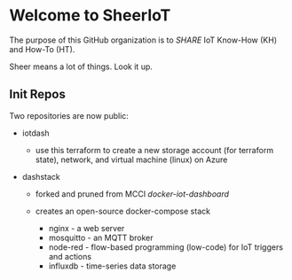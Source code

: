 # Welcome to SheerIoT

The purpose of this GitHub organization is to _SHARE_ IoT Know-How (KH) and How-To (HT).

Sheer means a lot of things. Look it up.

## Init Repos

Two repositories are now public:

* iotdash

    * use this terraform to create a new storage account (for terraform state), network, and virtual machine (linux) on Azure

* dashstack

    * forked and pruned from MCCI *docker-iot-dashboard*
    * creates an open-source docker-compose stack

        * nginx - a web server
        * mosquitto - an MQTT broker
        * node-red - flow-based programming (low-code) for IoT triggers and actions
        * influxdb - time-series data storage
